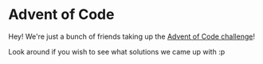 # Advent of Code

Hey! We're just a bunch of friends taking up the [Advent of Code challenge](https://adventofcode.com)!

Look around if you wish to see what solutions we came up with :p